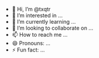 - 👋 Hi, I’m @txqtr
- 👀 I’m interested in ...
- 🌱 I’m currently learning ...
- 💞️ I’m looking to collaborate on ...
- 📫 How to reach me ...
- 😄 Pronouns: ...
- ⚡ Fun fact: ...

<!---
txqtr/txqtr is a ✨ special ✨ repository because its `README.md` (this file) appears on your GitHub profile.
You can click the Preview link to take a look at your changes.
--->
